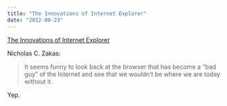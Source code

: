 ```yaml
---
title: "The Innovations of Internet Explorer"
date: "2012-08-23"
---
```


[The Innovations of Internet Explorer]("http://www.nczonline.net/blog/2012/08/22/the-innovations-of-internet-explorer/")

Nicholas C. Zakas:

> It seems funny to look back at the browser that has become a “bad guy” of the Internet and see that we wouldn’t be where we are today without it.

Yep.
